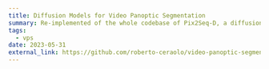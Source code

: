 ```yaml
---
title: Diffusion Models for Video Panoptic Segmentation
summary: Re-implemented of the whole codebase of Pix2Seq-D, a diffusion-based model to approach segmentation tasks, in Pytorch from Tensorflow, and adapted of the architecture to the task of Video Panoptic Segmentation.
tags:
  - vps
date: 2023-05-31
external_link: https://github.com/roberto-ceraolo/video-panoptic-segmentation-DLAV
---
```

